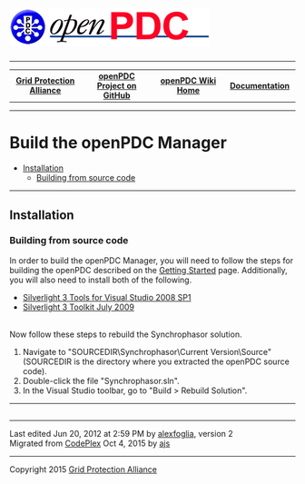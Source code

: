 <html lang="en" xmlns="http://www.w3.org/1999/xhtml">
<head>
<meta charset="utf-8" />
</head>
<body>
<!--HtmlToGmd.Body-->
<h1><a href="https://github.com/GridProtectionAlliance/openPDC/tree/master/Source/Documentation/wiki/openPDC_Home.md"><img src="https://github.com/GridProtectionAlliance/openPDC/blob/master/Source/Documentation/wiki/openPDC_Logo.png" alt="The Open Source Phasor Data Concentrator" /></a></h1>
<hr />
<div id="NavigationMenu">
<table style="width: 100%; border-collapse: collapse; border: 0px solid gray;">
<tr>
<td style="width: 25%; text-align:center;"><b><a href="http://www.gridprotectionalliance.org">Grid Protection Alliance</a></b></td>
<td style="width: 25%; text-align:center;"><b><a href="https://github.com/GridProtectionAlliance/openPDC">openPDC Project on GitHub</a></b></td>
<td style="width: 25%; text-align:center;"><b><a href="https://github.com/GridProtectionAlliance/openPDC/tree/master/Source/Documentation/wiki/openPDC_Home.md">openPDC Wiki Home</a></b></td>
<td style="width: 25%; text-align:center;"><b><a href="https://github.com/GridProtectionAlliance/openPDC/tree/master/Source/Documentation/wiki/openPDC_Documentation_Home.md">Documentation</a></b></td>
</tr>
</table>
</div>
<hr />
<!--/HtmlToGmd.Body-->
<div class="WikiContent">
<div class="wikidoc">
<h1>Build the openPDC Manager</h1>
<ul>
<li><a href="#installation">Installation</a> <br>
<ul>
<li><a href="#building_from_source">Building from source code</a> </li></ul>
</li></ul>
<hr>
<h2><a name="installation"></a>Installation</h2>
<h3><a name="building_from_source"></a>Building from source code</h3>
<p>In order to build the openPDC Manager, you will need to follow the steps for building the openPDC described on the
<a href="https://github.com/GridProtectionAlliance/openPDC/tree/master/Source/Documentation/wiki/Developers_Getting_Started.md">
Getting Started</a> page. Additionally, you will also need to install both of the following.</p>
<ul>
<li><a href="http://www.microsoft.com/downloads/details.aspx?familyid=9442b0f2-7465-417a-88f3-5e7b5409e9dd&displaylang=en">Silverlight 3 Tools for Visual Studio 2008 SP1</a>
</li><li><a href="http://silverlight.codeplex.com/Release/ProjectReleases.aspx?ReleaseId=24246">Silverlight 3 Toolkit July 2009</a>
</li></ul>
<p><br>
Now follow these steps to rebuild the Synchrophasor solution.</p>
<ol>
<li>Navigate to &quot;SOURCEDIR\Synchrophasor\Current Version\Source&quot; (SOURCEDIR is the directory where you extracted the openPDC source code).
</li><li>Double-click the file &quot;Synchrophasor.sln&quot;. </li><li>In the Visual Studio toolbar, go to &quot;Build &gt; Rebuild Solution&quot;. </li></ol>
<hr>
<div id="_mcePaste" style="left:-10000px; top:11190px; width:1px; height:1px; overflow-x:hidden; overflow-y:hidden">
<pre style="font-family:Consolas; font-size:12; color:black; background:white"><span style="color:green">use&nbsp;of&nbsp;cached&nbsp;configuration&nbsp;during&nbsp;initial&nbsp;connection&nbsp;is&nbsp;allowed&nbsp;when&nbsp;a&nbsp;configuration&nbsp;has&nbsp;not&nbsp;been&nbsp;received&nbsp;within&nbsp;the&nbsp;data&nbsp;loss&nbsp;interval.</span>
</pre>
</div>
</div>
</div>
<div id="footer">
<hr />
Last edited <span class="smartDate" title="6/20/2012 2:59:26 PM" LocalTimeTicks="1340229566">Jun 20, 2012 at 2:59 PM</span> by <a id="wikiEditByLink" href="https://github.com/GridProtectionAlliance/openPDC/tree/master/Source/Documentation/wiki/Contributors/alexfoglia.md">alexfoglia</a>, version 2<br />
Migrated from <a href="http://openpdc.codeplex.com/wikipage?title=Build%20openPDC%20Manager%20%28Developers%29">CodePlex</a> Oct 4, 2015 by <a href="https://github.com/GridProtectionAlliance/openPDC/tree/master/Source/Documentation/wiki/Contributors/ajstadlin.md">ajs</a>
</div>
<!--HtmlToGmd.Foot-->
<div id="copyright">
<hr />
Copyright 2015 <a href="http://www.gridprotectionoalliance.org">Grid Protection Alliance</a>
</div>
<!--/HtmlToGmd.Foot-->
</body>
</html>
